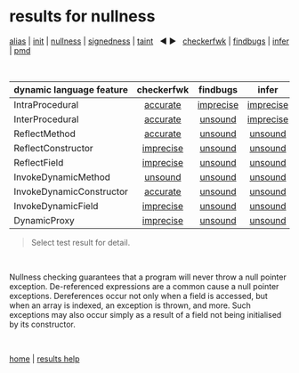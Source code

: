 # results for nullness

[alias](https://github.com/michaelemery/staticanalysis/blob/master/results/alias/README.md) | [init](https://github.com/michaelemery/staticanalysis/blob/master/results/init/README.md) | [nullness](https://github.com/michaelemery/staticanalysis/blob/master/results/nullness/README.md) | [signedness](https://github.com/michaelemery/staticanalysis/blob/master/results/signedness/README.md) | [taint](https://github.com/michaelemery/staticanalysis/blob/master/results/taint/README.md) &nbsp; &#x25c0; &#x25b6; &nbsp; [checkerfwk](https://github.com/michaelemery/staticanalysis/blob/master/results/tool/checkerframework.md) | [findbugs](https://github.com/michaelemery/staticanalysis/blob/master/results/tool/findbugs.md) | [infer](https://github.com/michaelemery/staticanalysis/blob/master/results/tool/infer.md) | [pmd](https://github.com/michaelemery/staticanalysis/blob/master/results/tool/pmd.md)

<br>

| dynamic language feature | checkerfwk | findbugs | infer | pmd | 
| --- | :---: | :---: | :---: | :---: |
| IntraProcedural | [accurate](https://github.com/michaelemery/staticanalysis/blob/master/results/nullness/checkerframework.md#IntraProcedural) | [imprecise](https://github.com/michaelemery/staticanalysis/blob/master/results/nullness/findbugs.md#IntraProcedural) | [imprecise](https://github.com/michaelemery/staticanalysis/blob/master/results/nullness/infer.md#IntraProcedural) | [unsound](https://github.com/michaelemery/staticanalysis/blob/master/results/nullness/pmd.md#IntraProcedural) |
| InterProcedural | [accurate](https://github.com/michaelemery/staticanalysis/blob/master/results/nullness/checkerframework.md#InterProcedural) | [unsound](https://github.com/michaelemery/staticanalysis/blob/master/results/nullness/findbugs.md#InterProcedural) | [imprecise](https://github.com/michaelemery/staticanalysis/blob/master/results/nullness/infer.md#InterProcedural) | [unsound](https://github.com/michaelemery/staticanalysis/blob/master/results/nullness/pmd.md#InterProcedural) |
| ReflectMethod | [accurate](https://github.com/michaelemery/staticanalysis/blob/master/results/nullness/checkerframework.md#ReflectMethod) | [unsound](https://github.com/michaelemery/staticanalysis/blob/master/results/nullness/findbugs.md#ReflectMethod) | [unsound](https://github.com/michaelemery/staticanalysis/blob/master/results/nullness/infer.md#ReflectMethod) | [unsound](https://github.com/michaelemery/staticanalysis/blob/master/results/nullness/pmd.md#ReflectMethod) |
| ReflectConstructor | [imprecise](https://github.com/michaelemery/staticanalysis/blob/master/results/nullness/checkerframework.md#ReflectConstructor) | [unsound](https://github.com/michaelemery/staticanalysis/blob/master/results/nullness/findbugs.md#ReflectConstructor) | [unsound](https://github.com/michaelemery/staticanalysis/blob/master/results/nullness/infer.md#ReflectConstructor) | [unsound](https://github.com/michaelemery/staticanalysis/blob/master/results/nullness/pmd.md#ReflectConstructor) |
| ReflectField | [imprecise](https://github.com/michaelemery/staticanalysis/blob/master/results/nullness/checkerframework.md#ReflectField) | [unsound](https://github.com/michaelemery/staticanalysis/blob/master/results/nullness/findbugs.md#ReflectField) | [unsound](https://github.com/michaelemery/staticanalysis/blob/master/results/nullness/infer.md#ReflectField) | [unsound](https://github.com/michaelemery/staticanalysis/blob/master/results/nullness/pmd.md#ReflectField) |
| InvokeDynamicMethod | [unsound](https://github.com/michaelemery/staticanalysis/blob/master/results/nullness/checkerframework.md#InvokeDynamicMethod) | [unsound](https://github.com/michaelemery/staticanalysis/blob/master/results/nullness/findbugs.md#InvokeDynamicMethod) | [unsound](https://github.com/michaelemery/staticanalysis/blob/master/results/nullness/infer.md#InvokeDynamicMethod) | [unsound](https://github.com/michaelemery/staticanalysis/blob/master/results/nullness/pmd.md#InvokeDynamicMethod) |
| InvokeDynamicConstructor | [accurate](https://github.com/michaelemery/staticanalysis/blob/master/results/nullness/checkerframework.md#InvokeDynamicConstructor) | [unsound](https://github.com/michaelemery/staticanalysis/blob/master/results/nullness/findbugs.md#InvokeDynamicConstructor) | [unsound](https://github.com/michaelemery/staticanalysis/blob/master/results/nullness/infer.md#InvokeDynamicConstructor) | [unsound](https://github.com/michaelemery/staticanalysis/blob/master/results/nullness/pmd.md#InvokeDynamicConstructor) |
| InvokeDynamicField | [imprecise](https://github.com/michaelemery/staticanalysis/blob/master/results/nullness/checkerframework.md#InvokeDynamicField) | [unsound](https://github.com/michaelemery/staticanalysis/blob/master/results/nullness/findbugs.md#InvokeDynamicField) | [unsound](https://github.com/michaelemery/staticanalysis/blob/master/results/nullness/infer.md#InvokeDynamicField) | [unsound](https://github.com/michaelemery/staticanalysis/blob/master/results/nullness/pmd.md#InvokeDynamicField) |
| DynamicProxy | [imprecise](https://github.com/michaelemery/staticanalysis/blob/master/results/nullness/checkerframework.md#DynamicProxy) | [unsound](https://github.com/michaelemery/staticanalysis/blob/master/results/nullness/findbugs.md#DynamicProxy) | [unsound](https://github.com/michaelemery/staticanalysis/blob/master/results/nullness/infer.md#DynamicProxy) | [unsound](https://github.com/michaelemery/staticanalysis/blob/master/results/nullness/pmd.md#DynamicProxy) |

> Select test result for detail.

<br>

Nullness checking guarantees that a program will never throw a null pointer exception. De-referenced expressions are a common cause a null pointer exceptions. Dereferences occur not only when a field is accessed, but when an array is indexed, an exception is thrown, and more. Such exceptions may also occur simply as a result of a field not being initialised by its constructor.

<br>

[home](https://github.com/michaelemery/staticanalysis) | [results help](https://github.com/michaelemery/staticanalysis/blob/master/results/README.md)

